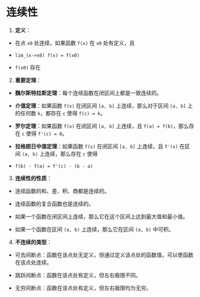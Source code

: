 # **连续性**

  

1. **定义**：

- 在点 `x0` 处连续，如果函数 `f(x)` 在 `x0` 处有定义，且

- `lim_(x->x0) f(x) = f(x0)`

- `f(x0)` 存在

  

  

2. **重要定理**：

- **魏尔斯特拉斯定理**：每个连续函数在闭区间上都是一致连续的。

- **介值定理**：如果函数 `f(x)` 在闭区间 `[a, b]` 上连续，那么对于区间 `[a, b]` 上的任何数 `k`，都存在 `c` 使得 `f(c) = k`。

- **罗尔定理**：如果函数 `f(x)` 在闭区间 `[a, b]` 上连续，且 `f(a) = f(b)`，那么存在 `c` 使得 `f'(c) = 0`。

- **拉格朗日中值定理**：如果函数 `f(x)` 在闭区间 `[a, b]` 上连续，且 `f'(x)` 在区间 `(a, b)` 上连续，那么存在 `c` 使得

- `f(b) - f(a) = f'(c) · (b - a)`

  

  

3. **连续性的性质**：

- 连续函数的和、差、积、商都是连续的。

- 连续函数的复合函数也是连续的。

- 如果一个函数在闭区间上连续，那么它在这个区间上达到最大值和最小值。

- 如果一个函数在区间 `(a, b)` 上连续，那么它在区间 `(a, b)` 中可积。

  

  

4. **不连续的类型**：

- 可去间断点：函数在该点处无定义，但通过定义该点处的函数值，可以使函数在该点处连续。

- 跳跃间断点：函数在该点处有定义，但左右极限不同。

- 无穷间断点：函数在该点处有定义，但左右极限均为无穷。
